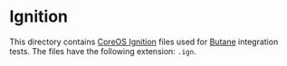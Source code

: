 # Ignition

This directory contains [CoreOS Ignition](https://coreos.github.io/ignition/) files used for
[Butane](https://coreos.github.io/butane/) integration tests.
The files have the following extension: `.ign`.
